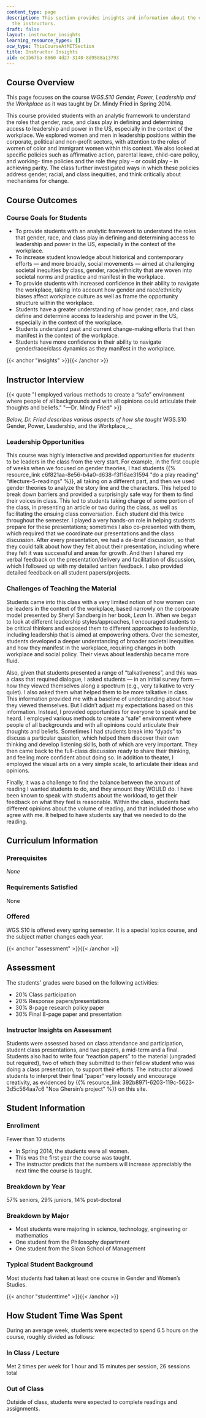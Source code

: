 ```yaml
---
content_type: page
description: This section provides insights and information about the course from
  the instructors.
draft: false
layout: instructor_insights
learning_resource_types: []
ocw_type: ThisCourseAtMITSection
title: Instructor Insights
uid: ec1b67ba-8860-4d27-3140-8d9588a13793
---
```

## Course Overview

This page focuses on the course _WGS.S10 Gender, Power, Leadership and the Workplace_ as it was taught by Dr. Mindy Fried in Spring 2014.

This course provided students with an analytic framework to understand the roles that gender, race, and class play in defining and determining access to leadership and power in the US, especially in the context of the workplace. We explored women and men in leadership positions within the corporate, political and non-profit sectors, with attention to the roles of women of color and immigrant women within this context. We also looked at specific policies such as affirmative action, parental leave, child-care policy, and working- time policies and the role they play – or could play – in achieving parity. The class further investigated ways in which these policies address gender, racial, and class inequities, and think critically about mechanisms for change.

## Course Outcomes

### Course Goals for Students

- To provide students with an analytic framework to understand the roles that gender, race, and class play in defining and determining access to leadership and power in the US, especially in the context of the workplace.
- To increase student knowledge about historical and contemporary efforts — and more broadly, social movements — aimed at challenging societal inequities by class, gender, race/ethnicity that are woven into societal norms and practice and manifest in the workplace.
- To provide students with increased confidence in their ability to navigate the workplace, taking into account how gender and race/ethnicity biases affect workplace culture as well as frame the opportunity structure within the workplace.
- Students have a greater understanding of how gender, race, and class define and determine access to leadership and power in the US, especially in the context of the workplace.
- Students understand past and current change-making efforts that then manifest in the context of the workplace.
- Students have more confidence in their ability to navigate gender/race/class dynamics as they manifest in the workplace.

{{< anchor "insights" >}}{{< /anchor >}}

## Instructor Interview

{{< quote "I employed various methods to create a “safe” environment where people of all backgrounds and with all opinions could articulate their thoughts and beliefs." "—Dr. Mindy Fried" >}}

_Below, Dr. Fried describes various aspects of how she taught_ WGS.S10 Gender, Power, Leadership, and the Workplace_._

### Leadership Opportunities

This course was highly interactive and provided opportunities for students to be leaders in the class from the very start. For example, in the first couple of weeks when we focused on gender theories, I had students {{% resource_link c6f821aa-8e56-b4a0-d638-f3f16ae31594 "do a play reading" "#lecture-5-readings" %}}, all taking on a different part, and then we used gender theories to analyze the story line and the characters. This helped to break down barriers and provided a surprisingly safe way for them to find their voices in class. This led to students taking charge of some portion of the class, in presenting an article or two during the class, as well as facilitating the ensuing class conversation. Each student did this twice throughout the semester. I played a very hands-on role in helping students prepare for these presentations; sometimes I also co-presented with them, which required that we coordinate our presentations and the class discussion. After every presentation, we had a de-brief discussion, so that they could talk about how they felt about their presentation, including where they felt it was successful and areas for growth. And then I shared my verbal feedback on the presentation/delivery and facilitation of discussion, which I followed up with my detailed written feedback. I also provided detailed feedback on all student papers/projects.

### Challenges of Teaching the Material

Students came into this class with a very limited notion of how women can be leaders in the context of the workplace, based narrowly on the corporate model presented by Sheryl Sandberg in her book, _Lean In_. When we began to look at different leadership styles/approaches, I encouraged students to be critical thinkers and exposed them to different approaches to leadership, including leadership that is aimed at empowering others. Over the semester, students developed a deeper understanding of broader societal inequities and how they manifest in the workplace, requiring changes in both workplace and social policy. Their views about leadership became more fluid.

Also, given that students presented a range of “talkativeness”, and this was a class that required dialogue, I asked students — in an initial survey form — how they viewed themselves along a spectrum (e.g., very talkative to very quiet). I also asked them what helped them to be more talkative in class. This information provided me with a baseline of understanding about how they viewed themselves. But I didn’t adjust my expectations based on this information. Instead, I provided opportunities for everyone to speak and be heard. I employed various methods to create a “safe” environment where people of all backgrounds and with all opinions could articulate their thoughts and beliefs. Sometimes I had students break into “dyads” to discuss a particular question, which helped them discover their own thinking and develop listening skills, both of which are very important. They then came back to the full-class discussion ready to share their thinking, and feeling more confident about doing so. In addition to theater, I employed the visual arts on a very simple scale, to articulate their ideas and opinions.

Finally, it was a challenge to find the balance between the amount of reading I wanted students to do, and they amount they WOULD do. I have been known to speak with students about the workload, to get their feedback on what they feel is reasonable. Within the class, students had different opinions about the volume of reading, and that included those who agree with me. It helped to have students say that we needed to do the reading.

## Curriculum Information

### Prerequisites

_None_

### Requirements Satisfied

None

### Offered

WGS.S10 is offered every spring semester. It is a special topics course, and the subject matter changes each year.

{{< anchor "assessment" >}}{{< /anchor >}}

## Assessment

The students' grades were based on the following activities:

- 20% Class participation
- 20% Response papers/presentations
- 30% 8-page research policy paper
- 30% Final 8-page paper and presentation

### Instructor Insights on Assessment

Students were assessed based on class attendance and participation, student class presentations, and two papers, a mid-term and a final. Students also had to write four “reaction papers” to the material (ungraded but required), two of which they submitted to their fellow student who was doing a class presentation, to support their efforts. The instructor allowed students to interpret their final “paper” very loosely and encourage creativity, as evidenced by {{% resource_link 392b8971-6203-119c-5623-3d5c564aa7c6 "Noa Ghersin’s project" %}} on this site.

## Student Information

### Enrollment

Fewer than 10 students

- In Spring 2014, the students were all women.
- This was the first year the course was taught.
- The instructor predicts that the numbers will increase appreciably the next time the course is taught.

### Breakdown by Year

57% seniors, 29% juniors, 14% post-doctoral

### Breakdown by Major 

- Most students were majoring in science, technology, engineering or mathematics
- One student from the Philosophy department
- One student from the Sloan School of Management  

### Typical Student Background

Most students had taken at least one course in Gender and Women’s Studies.

{{< anchor "studenttime" >}}{{< /anchor >}}

## How Student Time Was Spent

During an average week, students were expected to spend 6.5 hours on the course, roughly divided as follows:

### In Class / Lecture

Met 2 times per week for 1 hour and 15 minutes per session, 26 sessions total

### Out of Class

Outside of class, students were expected to complete readings and assignments.